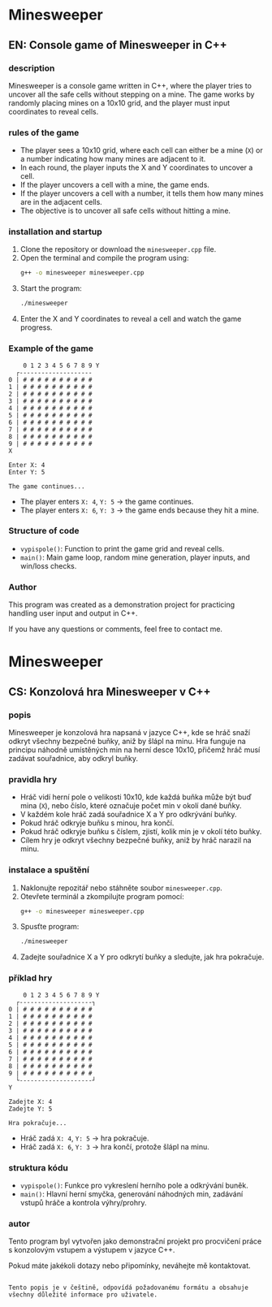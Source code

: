 
# Minesweeper

## EN: Console game of Minesweeper in C++

### description

Minesweeper is a console game written in C++, where the player tries to uncover all the safe cells without stepping on a mine. The game works by randomly placing mines on a 10x10 grid, and the player must input coordinates to reveal cells.

### rules of the game

- The player sees a 10x10 grid, where each cell can either be a mine (`X`) or a number indicating how many mines are adjacent to it.
- In each round, the player inputs the X and Y coordinates to uncover a cell.
- If the player uncovers a cell with a mine, the game ends.
- If the player uncovers a cell with a number, it tells them how many mines are in the adjacent cells.
- The objective is to uncover all safe cells without hitting a mine.

### installation and startup

1. Clone the repository or download the `minesweeper.cpp` file.
2. Open the terminal and compile the program using:
   ```sh
   g++ -o minesweeper minesweeper.cpp
   ```
3. Start the program:
   ```sh
   ./minesweeper
   ```
4. Enter the X and Y coordinates to reveal a cell and watch the game progress.

### Example of the game

```
    0 1 2 3 4 5 6 7 8 9 Y
  ┌--------------------
0 | # # # # # # # # # # 
1 | # # # # # # # # # # 
2 | # # # # # # # # # # 
3 | # # # # # # # # # # 
4 | # # # # # # # # # # 
5 | # # # # # # # # # # 
6 | # # # # # # # # # # 
7 | # # # # # # # # # # 
8 | # # # # # # # # # # 
9 | # # # # # # # # # # 
X

Enter X: 4
Enter Y: 5

The game continues...

```

- The player enters `X: 4`, `Y: 5` → the game continues.
- The player enters `X: 6`, `Y: 3` → the game ends because they hit a mine.

### Structure of code

- `vypispole()`: Function to print the game grid and reveal cells.
- `main()`: Main game loop, random mine generation, player inputs, and win/loss checks.

### Author

This program was created as a demonstration project for practicing handling user input and output in C++.

If you have any questions or comments, feel free to contact me.


# Minesweeper

## CS: Konzolová hra Minesweeper v C++

### popis

Minesweeper je konzolová hra napsaná v jazyce C++, kde se hráč snaží odkryt všechny bezpečné buňky, aniž by šlápl na minu. Hra funguje na principu náhodně umístěných min na herní desce 10x10, přičemž hráč musí zadávat souřadnice, aby odkryl buňky.

### pravidla hry

- Hráč vidí herní pole o velikosti 10x10, kde každá buňka může být buď mina (`X`), nebo číslo, které označuje počet min v okolí dané buňky.
- V každém kole hráč zadá souřadnice X a Y pro odkrývání buňky.
- Pokud hráč odkryje buňku s minou, hra končí.
- Pokud hráč odkryje buňku s číslem, zjistí, kolik min je v okolí této buňky.
- Cílem hry je odkryt všechny bezpečné buňky, aniž by hráč narazil na minu.

### instalace a spuštění

1. Naklonujte repozitář nebo stáhněte soubor `minesweeper.cpp`.
2. Otevřete terminál a zkompilujte program pomocí:
   ```sh
   g++ -o minesweeper minesweeper.cpp
   ```
3. Spusťte program:
   ```sh
   ./minesweeper
   ```
4. Zadejte souřadnice X a Y pro odkrytí buňky a sledujte, jak hra pokračuje.

### příklad hry

```
    0 1 2 3 4 5 6 7 8 9 Y
  ┌--------------------┐
0 | # # # # # # # # # # 
1 | # # # # # # # # # # 
2 | # # # # # # # # # # 
3 | # # # # # # # # # # 
4 | # # # # # # # # # # 
5 | # # # # # # # # # # 
6 | # # # # # # # # # # 
7 | # # # # # # # # # # 
8 | # # # # # # # # # # 
9 | # # # # # # # # # # 
  └--------------------┘
Y

Zadejte X: 4
Zadejte Y: 5

Hra pokračuje...

```

- Hráč zadá `X: 4`, `Y: 5` → hra pokračuje.
- Hráč zadá `X: 6`, `Y: 3` → hra končí, protože šlápl na minu.

### struktura kódu

- `vypispole()`: Funkce pro vykreslení herního pole a odkrývání buněk.
- `main()`: Hlavní herní smyčka, generování náhodných min, zadávání vstupů hráče a kontrola výhry/prohry.

### autor

Tento program byl vytvořen jako demonstrační projekt pro procvičení práce s konzolovým vstupem a výstupem v jazyce C++.

Pokud máte jakékoli dotazy nebo připomínky, neváhejte mě kontaktovat.
```

Tento popis je v češtině, odpovídá požadovanému formátu a obsahuje všechny důležité informace pro uživatele.
